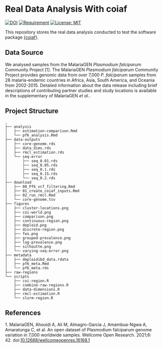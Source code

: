 
<!-- README.md is generated from README.Rmd. Please edit that file -->

# Real Data Analysis With coiaf

<!-- badges: start -->

[![DOI](https://zenodo.org/badge/440980542.svg)](https://zenodo.org/badge/latestdoi/440980542)
[![Requirement](https://img.shields.io/badge/requirement-coiaf-green)](https://github.com/bailey-lab/coiaf)
[![License:
MIT](https://img.shields.io/badge/License-MIT-yellow.svg)](https://opensource.org/licenses/MIT)
<!-- badges: end -->

This repository stores the real data analysis conducted to test the
software package [{coiaf}](https://github.com/bailey-lab/coiaf).

## Data Source

We analysed samples from the MalariaGEN *Plasmodium falciparum*
Community Project \[1\]. The MalariaGEN *Plasmodium falciparum*
Community Project provides genomic data from over 7,000 *P. falciparum*
samples from 28 malaria-endemic countries in Africa, Asia, South
America, and Oceania from 2002-2015. Detailed information about the data
release including brief descriptions of contributing partner studies and
study locations is available in the supplementary of MalariaGEN *et
al.*.

## Project Structure

    .
    ├── analysis
    │   ├── estimation-comparison.Rmd
    │   └── pf6_analysis.Rmd
    ├── data-outputs
    │   ├── core-genome.rds
    │   ├── data_dims.rds
    │   ├── rmcl_estimation.rds
    │   └── seq-error
    │       ├── seq_0.01.rds
    │       ├── seq_0.05.rds
    │       ├── seq_0.1.rds
    │       ├── seq_0.15.rds
    │       └── seq_0.2.rds
    ├── download
    │   ├── 00_Pf6_vcf_filtering.Rmd
    │   ├── 01_create_coiaf_inputs.Rmd
    │   ├── 02_run_rmcl.Rmd
    │   └── core-genome.tsv
    ├── figures
    │   ├── cluster-locations.png
    │   ├── coi-world.png
    │   ├── comparison.png
    │   ├── continuous-region.png
    │   ├── deploid.png
    │   ├── discrete-region.png
    │   ├── fws.png
    │   ├── grouped-prevalence.png
    │   ├── log-prevalence.png
    │   ├── silhoutte.png
    │   └── varying-seq-error.png
    ├── metadata
    │   ├── deploidibd_data.rdata
    │   ├── pf6_meta.Rmd
    │   └── pf6_meta.rds
    ├── raw-regions
    └── scripts
        ├── coi-region.R
        ├── combine-raw-regions.R
        ├── data-dimensions.R
        ├── rmcl-estimation.R
        └── slurm-region.R

## References

<div id="refs" class="references csl-bib-body">

<div id="ref-malariagen_open_2021" class="csl-entry">

<span class="csl-left-margin">1. </span><span
class="csl-right-inline">MalariaGEN, Ahouidi A, Ali M, Almagro-Garcia J,
Amambua-Ngwa A, Amaratunga C, et al. An open dataset of Plasmodium
falciparum genome variation in 7,000 worldwide samples. Wellcome Open
Research. 2021;6: 42.
doi:[10.12688/wellcomeopenres.16168.1](https://doi.org/10.12688/wellcomeopenres.16168.1)</span>

</div>

</div>
